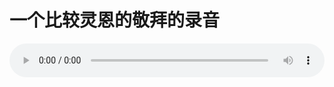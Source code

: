 # 一个比较灵恩的敬拜的录音

<audio style="width: 100%;" preload="false" controls controlslist="nodownload"><source src="//cdn.wechat.edu.pl/audio/mp3/old/12258.mp3" type="audio/mpeg">Your browser does not support the audio element.</audio>


